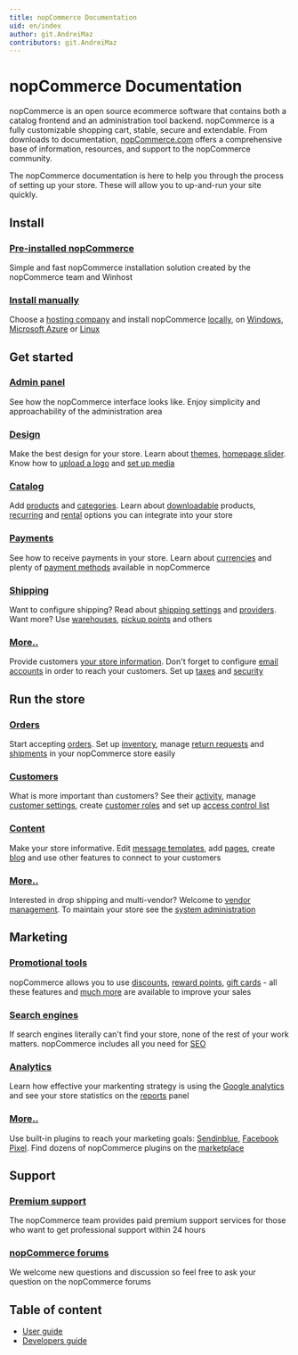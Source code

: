```yaml
---
title: nopCommerce Documentation
uid: en/index
author: git.AndreiMaz
contributors: git.AndreiMaz
---
```


# nopCommerce Documentation

nopCommerce is an open source ecommerce software that contains both a catalog frontend and an administration tool backend. nopCommerce is a fully customizable shopping cart, stable, secure and extendable. From downloads to documentation, [nopCommerce.com](https://www.nopCommerce.com) offers a comprehensive base of information, resources, and support to the nopCommerce community.

The nopCommerce documentation is here to help you through the process of setting up your store. These will allow you to up-and-run your site quickly.

<h2 class="click-links-title">Install</h2>
<div class="quick-links">
	<div class="quick-item">
		<h3><a href="/en/installation-and-upgrading/installing-nopcommerce/pre-installed-nopcommerce.html">Pre-installed nopCommerce</a></h3>
		<p>Simple and fast nopCommerce installation solution created by the nopCommerce team and Winhost</p>
	</div>
	<div class="quick-item">
		<h3><a href="/en/installation-and-upgrading/installing-nopcommerce/index.html">Install manually</a></h3>
		<p>Choose a <a href="/en/installation-and-upgrading/installing-nopcommerce/choose-a-hosting-company.html">hosting company</a> and install nopCommerce <a href="/en/installation-and-upgrading/installing-nopcommerce/installing-local.html">locally</a>, on <a href="/en/installation-and-upgrading/installing-nopcommerce/installing-on-windows.html">Windows</a>, <a href="/en/installation-and-upgrading/installing-nopcommerce/installing-on-microsoft-azure.html">Microsoft Azure</a> or <a href="/en/installation-and-upgrading/installing-nopcommerce/installing-on-linux.html">Linux</a></p>
	</div>
</div>


<h2 class="click-links-title">Get started</h2>
<div class="quick-links">
	<div class="quick-item">
		<h3><a href="/en/getting-started/admin-area-overview.html">Admin panel</a></h3>
		<p>See how the nopCommerce interface looks like. Enjoy simplicity and approachability of the administration area</p>
	</div>
	<div class="quick-item">
		<h3><a href="/en/getting-started/design-your-store/index.html">Design</a></h3>
		<p>Make the best design for your store. Learn about <a href="/en/getting-started/design-your-store/choose-and-install-a-theme.html">themes</a>, <a href="/en/getting-started/design-your-store/nivo-slider.html">homepage slider</a>. Know how to <a href="/en/getting-started/design-your-store/uploading-your-logo.html">upload a logo</a> and <a href="/en/getting-started/design-your-store/media-settings.html">set up media</a></p>
	</div>
</div>
<div class="quick-links">
	<div class="quick-item">
		<h3><a href="/en/running-your-store/catalog/index.html">Catalog</a></h3>
		<p>Add <a href="">products</a> and <a href="">categories</a>. Learn about <a href="">downloadable</a> products, <a href="">recurring</a> and <a href="">rental</a> options you can integrate into your store</p>
	</div>
	<div class="quick-item">
		<h3><a href="/en/getting-started/configure-payments/index.html">Payments</a></h3>
		<p>See how to receive payments in your store. Learn about <a href="/en/getting-started/configure-payments/advanced-configuration/currencies.html">currencies</a> and plenty of <a href="/en/getting-started/configure-payments/payment-methods/index.html">payment methods</a> available in nopCommerce</p>
	</div>
</div>
<div class="quick-links">
	<div class="quick-item">
		<h3><a href="/en/getting-started/configure-shipping/index.html">Shipping</a></h3>
		<p>Want to configure shipping? Read about <a href="/en/getting-started/configure-shipping/shipping-settings.html">shipping settings</a> and <a href="/en/getting-started/configure-shipping/shipping-providers/index.html">providers</a>. Want more? Use <a href="/en/getting-started/configure-shipping/advanced-configuration/warehouses.html">warehouses</a>, <a href="/en/getting-started/configure-shipping/advanced-configuration/pickup-points.html">pickup points</a> and others</p>
	</div>
	<div class="quick-item">
		<h3><a href="/en/getting-started/index.html">More..</a></h3>
		<p>Provide customers <a href="/en/getting-started/advanced-configuration/your-store-information.html">your store information</a>. Don't forget to configure <a href="">email accounts</a> in order to reach your customers. Set up <a href="/en/getting-started/configure-taxes/index.html">taxes</a> and <a href="/en/getting-started/advanced-configuration/security-settings.html">security</a></p>
	</div>
</div>


<h2 class="click-links-title">Run the store</h2>
<div class="quick-links">
	<div class="quick-item">
		<h3><a href="/en/running-your-store/order-management/index.html">Orders</a></h3>
		<p>Start accepting <a href="/en/running-your-store/order-management/orders.html">orders</a>. Set up <a href="/en/running-your-store/order-management/inventory-management.html">inventory</a>, manage <a href="/en/running-your-store/order-management/return-requests.html">return requests</a> and <a href="/en/running-your-store/order-management/shipping-management.html">shipments</a> in your nopCommerce store easily</p>
	</div>
	<div class="quick-item">
		<h3><a href="/en/running-your-store/customer-management/index.html">Customers</a></h3>
		<p>What is more important than customers? See their <a href="/en/running-your-store/customer-management/activity-log.html">activity</a>, manage <a href="/en/running-your-store/customer-management/customer-settings.html">customer settings</a>, create <a href="/en/running-your-store/customer-management/customer-roles.html">customer roles</a> and set up <a href="/en/running-your-store/customer-management/access-control-list.html">access control list</a></p>
	</div>
</div>
<div class="quick-links">
	<div class="quick-item">
		<h3><a href="/en/running-your-store/content-management/index.html">Content</a></h3>
		<p>Make your store informative. Edit <a href="/en/running-your-store/content-management/message-templates.html">message templates</a>, add <a href="/en/running-your-store/content-management/topics-pages.html">pages</a>, create <a href="/en/running-your-store/content-management/blog.html">blog</a> and use other features to connect to your customers</p>
	</div>
	<div class="quick-item">
		<h3><a href="/en/running-your-store/index.html">More..</a></h3>
		<p>Interested in drop shipping and multi-vendor? Welcome to <a href="/en/running-your-store/vendor-management.html">vendor management</a>. To maintain your store see the <a href="/en/running-your-store/system-administration/index.html">system administration</a></p>
	</div>
</div>


<h2 class="click-links-title">Marketing</h2>
<div class="quick-links">
	<div class="quick-item">
		<h3><a href="/en/running-your-store/promotional-tools/index.html">Promotional tools</a></h3>
		<p>nopCommerce allows you to use <a href="/en/running-your-store/promotional-tools/discounts.html">discounts</a>, <a href="/en/running-your-store/promotional-tools/reward-points.html">reward points</a>, <a href="/en/running-your-store/promotional-tools/gift-cards.html">gift cards</a> - all these features and <a href="/en/running-your-store/promotional-tools/index.html">much more</a> are available to improve your sales</p>
	</div>
	<div class="quick-item">
		<h3><a href="/en/running-your-store/search-engine-optimization.html">Search engines</a></h3>
		<p>If search engines literally can't find your store, none of the rest of your work matters. nopCommerce includes all you need for <a href="/en/running-your-store/search-engine-optimization.html">SEO</a></p>
	</div>
</div>
<div class="quick-links">
	<div class="quick-item">
		<h3><a href="/en/getting-started/advanced-configuration/configure-analytics.html">Analytics</a></h3>
		<p>Learn how effective your markenting strategy is using the <a href="/en/getting-started/advanced-configuration/configure-analytics.html">Google analytics</a> and see your store statistics on the <a href="/en/running-your-store/reports.html">reports</a> panel</p>
	</div>
	<div class="quick-item">
		<h3><a href="/en/getting-started/advanced-configuration/plugins-in-nopcommerce.html">More..</a></h3>
		<p>Use built-in plugins to reach your marketing goals: <a href="/en/running-your-store/promotional-tools/sendinblue-integration/index.html">Sendinblue</a>, <a href="/en/running-your-store/promotional-tools/facebook-pixel.html">Facebook Pixel</a>. Find dozens of nopCommerce plugins on the <a target="_blank" href="https://www.nopcommerce.com/en/marketplace">marketplace</a></p>
	</div>
</div>

<h2 class="click-links-title">Support</h2>
<div class="quick-links">
	<div class="quick-item">
		<h3><a href="/en/installation-and-upgrading/installing-nopcommerce/pre-installed-nopcommerce.html">Premium support</a></h3>
		<p>The nopCommerce team provides paid premium support services for those who want to get professional support within 24 hours</p>
	</div>
	<div class="quick-item">
		<h3><a target="_blank" href="https://www.nopcommerce.com/en/boards">nopCommerce forums</a></h3>
		<p>We welcome new questions and discussion so feel free to ask your question on the nopCommerce forums</p>
	</div>
</div>

## Table of content
* [User guide](xref:en/getting-started/index)
* [Developers guide](xref:en/developer/index)
